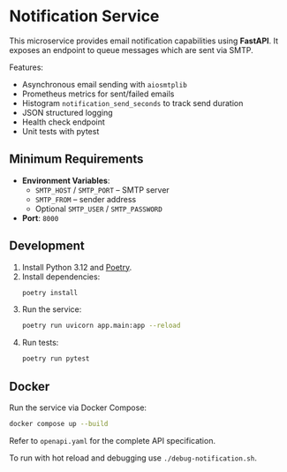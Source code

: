 # Notification Service

This microservice provides email notification capabilities using **FastAPI**. It exposes an endpoint to queue messages which are sent via SMTP.

Features:
- Asynchronous email sending with `aiosmtplib`
- Prometheus metrics for sent/failed emails
- Histogram `notification_send_seconds` to track send duration
- JSON structured logging
- Health check endpoint
- Unit tests with pytest

## Minimum Requirements

- **Environment Variables**:
  - `SMTP_HOST` / `SMTP_PORT` – SMTP server
  - `SMTP_FROM` – sender address
  - Optional `SMTP_USER` / `SMTP_PASSWORD`
- **Port**: `8000`

## Development

1. Install Python 3.12 and [Poetry](https://python-poetry.org/).
2. Install dependencies:
   ```bash
   poetry install
   ```
3. Run the service:
   ```bash
   poetry run uvicorn app.main:app --reload
   ```
4. Run tests:
   ```bash
   poetry run pytest
   ```

## Docker

Run the service via Docker Compose:
```bash
docker compose up --build
```

Refer to `openapi.yaml` for the complete API specification.

To run with hot reload and debugging use `./debug-notification.sh`.
